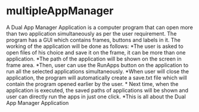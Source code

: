 # multipleAppManager
A Dual App Manager Application is a computer program that can open more than two application simultaneously as per the user requirement. The program has a GUI which contains frames, buttons and labels in it.  The working of the application will be done as follows: *The user is asked to open files of his choice and save it on the frame, it can be more than one application.  *The path of the application will be shown on the screen in frame area.  *Then, user can use the RunApps button on the application to run all the selected applications simultaneously.  *When user will close the application, the program will automatically create a save.txt file which will contain the program opened earlier by the user. * Next time, when the application is executed, the saved paths of applications will be shown and user can directly run the apps in just one click. *This is all about the Dual App Manager Application

